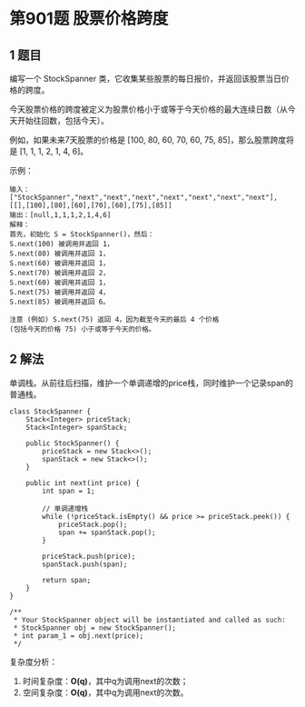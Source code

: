 # 第901题 股票价格跨度

## 1 题目

编写一个 StockSpanner 类，它收集某些股票的每日报价，并返回该股票当日价格的跨度。

今天股票价格的跨度被定义为股票价格小于或等于今天价格的最大连续日数（从今天开始往回数，包括今天）。

例如，如果未来7天股票的价格是 [100, 80, 60, 70, 60, 75, 85]，那么股票跨度将是 [1, 1, 1, 2, 1, 4, 6]。

示例：

```
输入：["StockSpanner","next","next","next","next","next","next","next"], [[],[100],[80],[60],[70],[60],[75],[85]]
输出：[null,1,1,1,2,1,4,6]
解释：
首先，初始化 S = StockSpanner()，然后：
S.next(100) 被调用并返回 1，
S.next(80) 被调用并返回 1，
S.next(60) 被调用并返回 1，
S.next(70) 被调用并返回 2，
S.next(60) 被调用并返回 1，
S.next(75) 被调用并返回 4，
S.next(85) 被调用并返回 6。

注意 (例如) S.next(75) 返回 4，因为截至今天的最后 4 个价格
(包括今天的价格 75) 小于或等于今天的价格。
```

## 2 解法

单调栈。从前往后扫描，维护一个单调递增的price栈，同时维护一个记录span的普通栈。

```
class StockSpanner {
    Stack<Integer> priceStack;
    Stack<Integer> spanStack;

    public StockSpanner() {
        priceStack = new Stack<>();
        spanStack = new Stack<>();    
    }
    
    public int next(int price) {
        int span = 1;

        // 单调递增栈
        while (!priceStack.isEmpty() && price >= priceStack.peek()) {
            priceStack.pop();
            span += spanStack.pop();
        }

        priceStack.push(price);
        spanStack.push(span);

        return span;
    }
}

/**
 * Your StockSpanner object will be instantiated and called as such:
 * StockSpanner obj = new StockSpanner();
 * int param_1 = obj.next(price);
 */
```

复杂度分析：

1. 时间复杂度：**O(q)**，其中q为调用next的次数；
2. 空间复杂度：**O(q)**，其中q为调用next的次数。